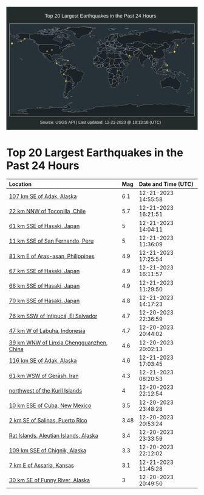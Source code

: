 ![Map](./map.png)

# Top 20 Largest Earthquakes in the Past 24 Hours

| Location | Mag | Date and Time (UTC) |
|:---|:---|:---|
| [107 km SE of Adak, Alaska](https://earthquake.usgs.gov/earthquakes/eventpage/usd0010b4f) | 6.1 | 12-21-2023 14:55:58 |
| [22 km NNW of Tocopilla, Chile](https://earthquake.usgs.gov/earthquakes/eventpage/us7000lkpg) | 5.7 | 12-21-2023 16:21:51 |
| [61 km SSE of Hasaki, Japan](https://earthquake.usgs.gov/earthquakes/eventpage/usd0010b47) | 5 | 12-21-2023 14:04:11 |
| [11 km SSE of San Fernando, Peru](https://earthquake.usgs.gov/earthquakes/eventpage/us7000lkke) | 5 | 12-21-2023 11:36:09 |
| [81 km E of Aras-asan, Philippines](https://earthquake.usgs.gov/earthquakes/eventpage/us7000lkpm) | 4.9 | 12-21-2023 17:25:54 |
| [67 km SSE of Hasaki, Japan](https://earthquake.usgs.gov/earthquakes/eventpage/us7000lkpf) | 4.9 | 12-21-2023 16:11:57 |
| [66 km SSE of Hasaki, Japan](https://earthquake.usgs.gov/earthquakes/eventpage/us7000lkkc) | 4.9 | 12-21-2023 11:29:50 |
| [70 km SSE of Hasaki, Japan](https://earthquake.usgs.gov/earthquakes/eventpage/usd0010b49) | 4.8 | 12-21-2023 14:17:23 |
| [76 km SSW of Intipucá, El Salvador](https://earthquake.usgs.gov/earthquakes/eventpage/us7000lkhk) | 4.7 | 12-20-2023 22:36:59 |
| [47 km W of Labuha, Indonesia](https://earthquake.usgs.gov/earthquakes/eventpage/us7000lkgi) | 4.7 | 12-20-2023 20:44:02 |
| [39 km WNW of Linxia Chengguanzhen, China](https://earthquake.usgs.gov/earthquakes/eventpage/us7000lkg8) | 4.6 | 12-20-2023 20:02:13 |
| [116 km SE of Adak, Alaska](https://earthquake.usgs.gov/earthquakes/eventpage/us7000lkpk) | 4.6 | 12-21-2023 17:03:45 |
| [61 km WSW of Gerāsh, Iran](https://earthquake.usgs.gov/earthquakes/eventpage/us7000lkjq) | 4.3 | 12-21-2023 08:20:53 |
| [northwest of the Kuril Islands](https://earthquake.usgs.gov/earthquakes/eventpage/us7000lkhf) | 4 | 12-20-2023 22:12:54 |
| [10 km ESE of Cuba, New Mexico](https://earthquake.usgs.gov/earthquakes/eventpage/us7000lkhu) | 3.5 | 12-20-2023 23:48:28 |
| [2 km SE of Salinas, Puerto Rico](https://earthquake.usgs.gov/earthquakes/eventpage/pr2023354000) | 3.48 | 12-20-2023 20:53:24 |
| [Rat Islands, Aleutian Islands, Alaska](https://earthquake.usgs.gov/earthquakes/eventpage/us7000lkhy) | 3.4 | 12-20-2023 23:33:59 |
| [109 km SSE of Chignik, Alaska](https://earthquake.usgs.gov/earthquakes/eventpage/ak023g9teyx9) | 3.3 | 12-20-2023 22:12:02 |
| [7 km E of Assaria, Kansas](https://earthquake.usgs.gov/earthquakes/eventpage/us7000lkkf) | 3.1 | 12-21-2023 11:45:28 |
| [30 km SE of Funny River, Alaska](https://earthquake.usgs.gov/earthquakes/eventpage/ak023g9sg4tn) | 3 | 12-20-2023 20:49:50 |
